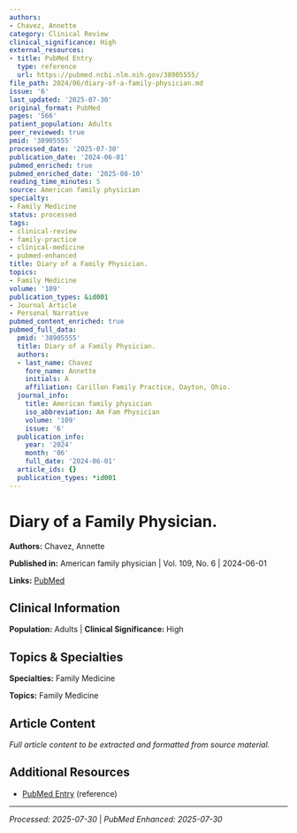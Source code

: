 ```yaml
---
authors:
- Chavez, Annette
category: Clinical Review
clinical_significance: High
external_resources:
- title: PubMed Entry
  type: reference
  url: https://pubmed.ncbi.nlm.nih.gov/38905555/
file_path: 2024/06/diary-of-a-family-physician.md
issue: '6'
last_updated: '2025-07-30'
original_format: PubMed
pages: '566'
patient_population: Adults
peer_reviewed: true
pmid: '38905555'
processed_date: '2025-07-30'
publication_date: '2024-06-01'
pubmed_enriched: true
pubmed_enriched_date: '2025-08-10'
reading_time_minutes: 5
source: American family physician
specialty:
- Family Medicine
status: processed
tags:
- clinical-review
- family-practice
- clinical-medicine
- pubmed-enhanced
title: Diary of a Family Physician.
topics:
- Family Medicine
volume: '109'
publication_types: &id001
- Journal Article
- Personal Narrative
pubmed_content_enriched: true
pubmed_full_data:
  pmid: '38905555'
  title: Diary of a Family Physician.
  authors:
  - last_name: Chavez
    fore_name: Annette
    initials: A
    affiliation: Carillon Family Practice, Dayton, Ohio.
  journal_info:
    title: American family physician
    iso_abbreviation: Am Fam Physician
    volume: '109'
    issue: '6'
  publication_info:
    year: '2024'
    month: '06'
    full_date: '2024-06-01'
  article_ids: {}
  publication_types: *id001
---
```


# Diary of a Family Physician.

**Authors:** Chavez, Annette

**Published in:** American family physician | Vol. 109, No. 6 | 2024-06-01

**Links:** [PubMed](https://pubmed.ncbi.nlm.nih.gov/38905555/)

## Clinical Information

**Population:** Adults | **Clinical Significance:** High

## Topics & Specialties

**Specialties:** Family Medicine

**Topics:** Family Medicine

## Article Content

*Full article content to be extracted and formatted from source material.*

## Additional Resources

- [PubMed Entry](https://pubmed.ncbi.nlm.nih.gov/38905555/) (reference)

---

*Processed: 2025-07-30* | *PubMed Enhanced: 2025-07-30*
